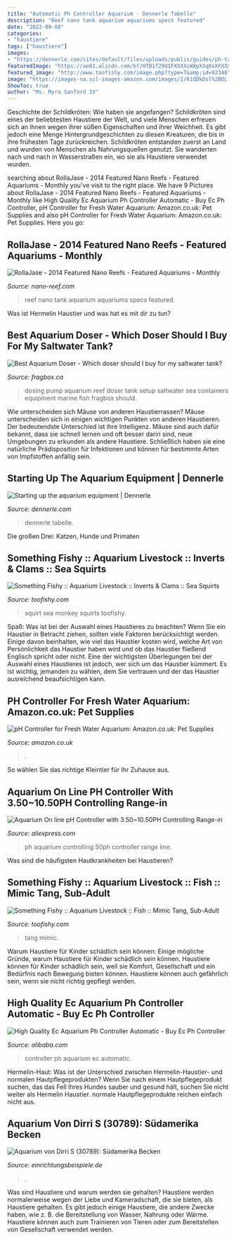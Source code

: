 ```yaml
---
title: "Automatic Ph Controller Aquarium - Dennerle Tabelle"
description: "Reef nano tank aquarium aquariums specs featured"
date: "2022-09-08"
categories:
- "haustiere"
tags: ["haustiere"]
images:
- "https://dennerle.com/sites/default/files/uploads/public/guides/ph-tabelle_en.jpg"
featuredImage: "https://ae01.alicdn.com/kf/HTB1f29OIFXXXXcWXpXXq6xXFXXX8/Aquarium-On-line-pH-Controller-with-3-50-10-50PH-Controlling-Range.jpg"
featured_image: "http://www.toofishy.com/image.php?type=T&amp;id=92348"
image: "https://images-na.ssl-images-amazon.com/images/I/61QDkDsl%2BOL._AC_SX425_.jpg"
ShowToc: true
author: "Ms. Myra Sanford IV"
---
```



Geschichte der Schildkröten: Wie haben sie angefangen?
Schildkröten sind eines der beliebtesten Haustiere der Welt, und viele Menschen erfreuen sich an ihnen wegen ihrer süßen Eigenschaften und ihrer Weichheit. Es gibt jedoch eine Menge Hintergrundgeschichten zu diesen Kreaturen, die bis in ihre frühesten Tage zurückreichen. Schildkröten entstanden zuerst an Land und wurden von Menschen als Nahrungsquellen genutzt. Sie wanderten nach und nach in Wasserstraßen ein, wo sie als Haustiere verwendet wurden.

	

		
searching about RollaJase - 2014 Featured Nano Reefs - Featured Aquariums - Monthly you've visit to the right place. We have 9 Pictures about RollaJase - 2014 Featured Nano Reefs - Featured Aquariums - Monthly like High Quality Ec Aquarium Ph Controller Automatic - Buy Ec Ph Controller, pH Controller for Fresh Water Aquarium: Amazon.co.uk: Pet Supplies and also pH Controller for Fresh Water Aquarium: Amazon.co.uk: Pet Supplies. Here you go:
		
    
## RollaJase - 2014 Featured Nano Reefs - Featured Aquariums - Monthly

<img loading=lazy src="http://www.nano-reef.com/totm/2014/jul/fts.jpg" onerror="this.onerror=null;this.src='https://tse3.mm.bing.net/th?id=OIP.tVqzaqe9-KF7wpHhjtXj4gHaGG&amp;pid=15.1';" alt="RollaJase - 2014 Featured Nano Reefs - Featured Aquariums - Monthly">

_Source: nano-reef.com_

>reef nano tank aquarium aquariums specs featured. 

	

Was ist Hermelin Haustier und was hat es mit dir zu tun?

    
## Best Aquarium Doser - Which Doser Should I Buy For My Saltwater Tank?

<img loading=lazy src="http://fragbox.ca/wp-content/uploads/2017/08/newer-1024x768.jpg" onerror="this.onerror=null;this.src='https://tse2.mm.bing.net/th?id=OIP.F8WC9Z1GSqDAuljjkroU2QHaFj&amp;pid=15.1';" alt="Best Aquarium Doser - Which doser should I buy for my saltwater tank?">

_Source: fragbox.ca_

>dosing pump aquarium reef doser tank setup saltwater sea containers equipment marine fish fragbox should. 

	

Wie unterscheiden sich Mäuse von anderen Haustierrassen?
Mäuse unterscheiden sich in einigen wichtigen Punkten von anderen Haustieren. Der bedeutendste Unterschied ist ihre Intelligenz. Mäuse sind auch dafür bekannt, dass sie schnell lernen und oft besser darin sind, neue Umgebungen zu erkunden als andere Haustiere. Schließlich haben sie eine natürliche Prädisposition für Infektionen und können für bestimmte Arten von Impfstoffen anfällig sein.

    
## Starting Up The Aquarium Equipment | Dennerle

<img loading=lazy src="https://dennerle.com/sites/default/files/uploads/public/guides/ph-tabelle_en.jpg" onerror="this.onerror=null;this.src='https://tse3.mm.bing.net/th?id=OIP.e_w06LGB1YoDkLOZrnlAkgHaFI&amp;pid=15.1';" alt="Starting up the aquarium equipment | Dennerle">

_Source: dennerle.com_

>dennerle tabelle. 

	

Die großen Drei: Katzen, Hunde und Primaten

    
## Something Fishy :: Aquarium Livestock :: Inverts &amp; Clams :: Sea Squirts

<img loading=lazy src="http://www.toofishy.com/image.php?type=T&amp;id=92348" onerror="this.onerror=null;this.src='https://tse1.mm.bing.net/th?id=OIP.b2GHo42Ui4mvCU5x1d9R9QHaHN&amp;pid=15.1';" alt="Something Fishy :: Aquarium Livestock :: Inverts &amp; Clams :: Sea Squirts">

_Source: toofishy.com_

>squirt sea monkey squirts toofishy. 

	

Spaß: Was ist bei der Auswahl eines Haustieres zu beachten?
Wenn Sie ein Haustier in Betracht ziehen, sollten viele Faktoren berücksichtigt werden. Einige davon beinhalten, wie viel das Haustier kosten wird, welche Art von Persönlichkeit das Haustier haben wird und ob das Haustier fließend Englisch spricht oder nicht. Eine der wichtigsten Überlegungen bei der Auswahl eines Haustieres ist jedoch, wer sich um das Haustier kümmert. Es ist wichtig, jemanden zu wählen, dem Sie vertrauen und der das Haustier ausreichend beaufsichtigen kann.

    
## PH Controller For Fresh Water Aquarium: Amazon.co.uk: Pet Supplies

<img loading=lazy src="https://images-na.ssl-images-amazon.com/images/I/61QDkDsl%2BOL._AC_SX425_.jpg" onerror="this.onerror=null;this.src='https://tse4.mm.bing.net/th?id=OIP.C2aTFZi-YF_NzOX6PzZemgAAAA&amp;pid=15.1';" alt="pH Controller for Fresh Water Aquarium: Amazon.co.uk: Pet Supplies">

_Source: amazon.co.uk_

>. 

	

So wählen Sie das richtige Kleintier für Ihr Zuhause aus.

    
## Aquarium On Line PH Controller With 3.50~10.50PH Controlling Range-in

<img loading=lazy src="https://ae01.alicdn.com/kf/HTB1f29OIFXXXXcWXpXXq6xXFXXX8/Aquarium-On-line-pH-Controller-with-3-50-10-50PH-Controlling-Range.jpg" onerror="this.onerror=null;this.src='https://tse1.mm.bing.net/th?id=OIP.QSzKjey6XiNP2CiImorZ8QHaHa&amp;pid=15.1';" alt="Aquarium On line pH Controller with 3.50~10.50PH Controlling Range-in">

_Source: aliexpress.com_

>ph aquarium controlling 50ph controller range line. 

	

Was sind die häufigsten Hautkrankheiten bei Haustieren?

    
## Something Fishy :: Aquarium Livestock :: Fish :: Mimic Tang, Sub-Adult

<img loading=lazy src="https://www.toofishy.com/image.php?type=T&amp;id=700867" onerror="this.onerror=null;this.src='https://tse1.mm.bing.net/th?id=OIP.fRKoar7jaC6ISWuPorVWtwHaEF&amp;pid=15.1';" alt="Something Fishy :: Aquarium Livestock :: Fish :: Mimic Tang, Sub-Adult">

_Source: toofishy.com_

>tang mimic. 

	

Warum Haustiere für Kinder schädlich sein können: Einige mögliche Gründe, warum Haustiere für Kinder schädlich sein können.
Haustiere können für Kinder schädlich sein, weil sie Komfort, Gesellschaft und ein Bedürfnis nach Bewegung bieten können. Haustiere können auch gefährlich sein, wenn sie nicht richtig gepflegt werden.

    
## High Quality Ec Aquarium Ph Controller Automatic - Buy Ec Ph Controller

<img loading=lazy src="https://sc01.alicdn.com/kf/HTB1FTufX6nuK1RkSmFPq6AuzFXay/234273191/HTB1FTufX6nuK1RkSmFPq6AuzFXay.jpg" onerror="this.onerror=null;this.src='https://tse3.mm.bing.net/th?id=OIP.USfVtBu7uePPjXsYN0ZtDwHaG4&amp;pid=15.1';" alt="High Quality Ec Aquarium Ph Controller Automatic - Buy Ec Ph Controller">

_Source: alibaba.com_

>controller ph aquarium ec automatic. 

	

Hermelin-Haut: Was ist der Unterschied zwischen Hermelin-Haustier- und normalen Hautpflegeprodukten?
Wenn Sie nach einem Hautpflegeprodukt suchen, das das Fell Ihres Hundes sauber und gesund hält, suchen Sie nicht weiter als Hermelin Haustier. normale Hautpflegeprodukte reichen einfach nicht aus.

    
## Aquarium Von Dirri S (30789): Südamerika Becken

<img loading=lazy src="https://www.einrichtungsbeispiele.de/images_30789/h1080_w1920/27-07-14__986c1e2b6ce029e0e2a277dd132e93ca.jpg" onerror="this.onerror=null;this.src='https://tse3.mm.bing.net/th?id=OIP.RnnJMzgaxSVMt-a1Xan-tQHaEK&amp;pid=15.1';" alt="Aquarium von Dirri S (30789): Südamerika Becken">

_Source: einrichtungsbeispiele.de_

>. 

	

Was sind Haustiere und warum werden sie gehalten?
Haustiere werden normalerweise wegen der Liebe und Kameradschaft, die sie bieten, als Haustiere gehalten. Es gibt jedoch einige Haustiere, die andere Zwecke haben, wie z. B. die Bereitstellung von Wasser, Nahrung oder Wärme. Haustiere können auch zum Trainieren von Tieren oder zum Bereitstellen von Gesellschaft verwendet werden.

